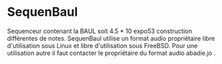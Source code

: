 SequenBaul
==========

Sequenceur contenant la BAUL soit 4.5 * 10 expo53 construction différentes de notes. SequenBaul utilise un format audio propriétaire libre d'utilisation sous Linux et libre d'utilisation sous FreeBSD. Pour une utilisation autre il faut contacter le propriétaire du format audio abadie.jo .
